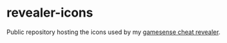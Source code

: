 # revealer-icons
Public repository hosting the icons used by my [gamesense cheat revealer](https://gamesense.pub/forums/viewtopic.php?id=42104).
